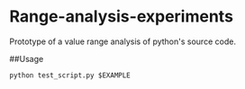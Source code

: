 # Range-analysis-experiments

Prototype of a value range analysis of python's source code.

##Usage
```
python test_script.py $EXAMPLE
```
